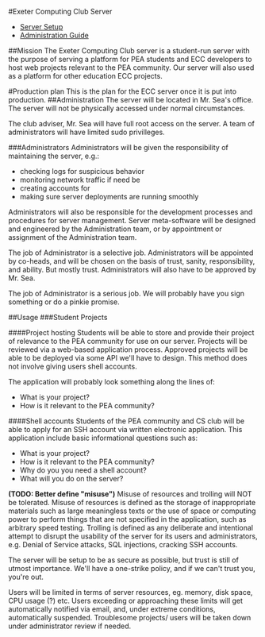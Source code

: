 #Exeter Computing Club Server
 - [Server Setup](https://github.com/Exeter/brainstorm/blob/master/Server/setup.md)
 - [Administration Guide](https://github.com/Exeter/brainstorm/blob/master/Server/administration.md)

##Mission
The Exeter Computing Club server is a student-run server with the purpose of serving a platform for PEA students and ECC developers to host web projects relevant to the PEA community. Our server will also used as a platform for other education ECC projects.

#Production plan
This is the plan for the ECC server once it is put into production.
##Administration
The server will be located in Mr. Sea's office. The server will not be physically accessed under normal circumstances.

The club adviser, Mr. Sea will have full root access on the server. A team of administrators will have limited sudo privilleges.

###Administrators
Administrators will be given the responsibility of maintaining the server, e.g.:
- checking logs for suspicious behavior
- monitoring network traffic if need be
- creating accounts for
- making sure server deployments are running smoothly

Administrators will also be responsible for the development processes and procedures for server management. Server meta-software will be designed and engineered by the Administration team, or by appointment or assignment of the Administration team.

The job of Administrator is a selective job. Administrators will be appointed by co-heads, and will be chosen on the basis of trust, sanity, responsibility, and ability. But mostly trust. Administrators will also have to be approved by Mr. Sea.

The job of Administrator is a serious job. We will probably have you sign something or do a pinkie promise.

##Usage
###Student Projects

####Project hosting
Students will be able to store and provide their project of relevance to the PEA community for use on our server.
Projects will be reviewed via a web-based application process. Approved projects will be able to be deployed via some API we'll have to design. This method does not involve giving users shell accounts.

The application will probably look something along the lines of:
 - What is your project?
 - How is it relevant to the PEA community?
	
####Shell accounts
Students of the PEA community and CS club will be able to apply for an SSH account via written electronic application. This application include basic informational questions such as:
 - What is your project?
 - How is it relevant to the PEA community?
 - Why do you you need a shell account?
 - What will you do on the server?

__(TODO: Better define "misuse")__
Misuse of resources and trolling will NOT be tolerated. Misuse of resources is defined as the storage of inappropriate materials such as large meaningless texts or the use of space or computing power to perform things that are not specified in the application, such as arbitrary speed testing. Trolling is defined as any deliberate and intentional attempt to disrupt the usability of the server for its users and administrators, e.g. Denial of Service attacks, SQL injections, cracking SSH accounts.

The server will be setup to be as secure as possible, but trust is still of utmost importance. We'll have a one-strike policy, and if we can't trust you, you're out.

Users will be limited in terms of server resources, eg. memory, disk space, CPU usage (?) etc. Users exceeding or approaching these limits will get automatically notified via email, and, under extreme conditions, automatically suspended. Troublesome projects/ users will be taken down under administrator review if needed.

